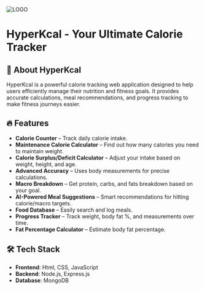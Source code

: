 ![LOGO](views/pictures/logo)

# HyperKcal - Your Ultimate Calorie Tracker

## 🚀 About HyperKcal
HyperKcal is a powerful calorie tracking web application designed to help users efficiently manage their nutrition and fitness goals. It provides accurate calculations, meal recommendations, and progress tracking to make fitness journeys easier.

## 🔥 Features
- **Calorie Counter** – Track daily calorie intake.
- **Maintenance Calorie Calculator** – Find out how many calories you need to maintain weight.
- **Calorie Surplus/Deficit Calculator** – Adjust your intake based on weight, height, and age.
- **Advanced Accuracy** – Uses body measurements for precise calculations.
- **Macro Breakdown** – Get protein, carbs, and fats breakdown based on your goal.
- **AI-Powered Meal Suggestions** – Smart recommendations for hitting calorie/macro targets.
- **Food Database** – Easily search and log meals.
- **Progress Tracker** – Track weight, body fat %, and measurements over time.
- **Fat Percentage Calculator** – Estimate body fat percentage.

## 🛠️ Tech Stack
- **Frontend**: Html, CSS, JavaScript
- **Backend**: Node.js, Express.js  
- **Database**: MongoDB  


